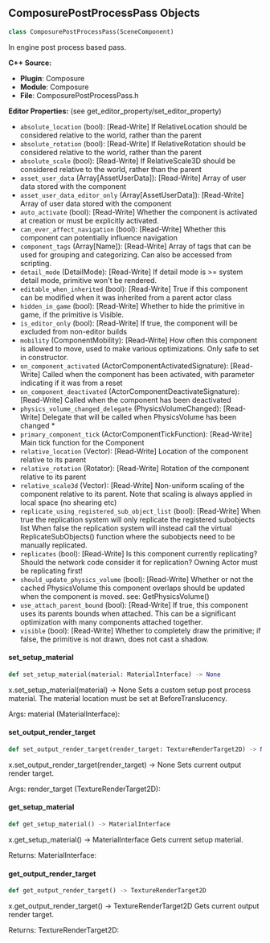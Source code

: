 ## ComposurePostProcessPass Objects

```python
class ComposurePostProcessPass(SceneComponent)
```

In engine post process based pass.

**C++ Source:**

- **Plugin**: Composure
- **Module**: Composure
- **File**: ComposurePostProcessPass.h

**Editor Properties:** (see get_editor_property/set_editor_property)

- ``absolute_location`` (bool):  [Read-Write] If RelativeLocation should be considered relative to the world, rather than the parent
- ``absolute_rotation`` (bool):  [Read-Write] If RelativeRotation should be considered relative to the world, rather than the parent
- ``absolute_scale`` (bool):  [Read-Write] If RelativeScale3D should be considered relative to the world, rather than the parent
- ``asset_user_data`` (Array[AssetUserData]):  [Read-Write] Array of user data stored with the component
- ``asset_user_data_editor_only`` (Array[AssetUserData]):  [Read-Write] Array of user data stored with the component
- ``auto_activate`` (bool):  [Read-Write] Whether the component is activated at creation or must be explicitly activated.
- ``can_ever_affect_navigation`` (bool):  [Read-Write] Whether this component can potentially influence navigation
- ``component_tags`` (Array[Name]):  [Read-Write] Array of tags that can be used for grouping and categorizing. Can also be accessed from scripting.
- ``detail_mode`` (DetailMode):  [Read-Write] If detail mode is >= system detail mode, primitive won't be rendered.
- ``editable_when_inherited`` (bool):  [Read-Write] True if this component can be modified when it was inherited from a parent actor class
- ``hidden_in_game`` (bool):  [Read-Write] Whether to hide the primitive in game, if the primitive is Visible.
- ``is_editor_only`` (bool):  [Read-Write] If true, the component will be excluded from non-editor builds
- ``mobility`` (ComponentMobility):  [Read-Write] How often this component is allowed to move, used to make various optimizations. Only safe to set in constructor.
- ``on_component_activated`` (ActorComponentActivatedSignature):  [Read-Write] Called when the component has been activated, with parameter indicating if it was from a reset
- ``on_component_deactivated`` (ActorComponentDeactivateSignature):  [Read-Write] Called when the component has been deactivated
- ``physics_volume_changed_delegate`` (PhysicsVolumeChanged):  [Read-Write] Delegate that will be called when PhysicsVolume has been changed *
- ``primary_component_tick`` (ActorComponentTickFunction):  [Read-Write] Main tick function for the Component
- ``relative_location`` (Vector):  [Read-Write] Location of the component relative to its parent
- ``relative_rotation`` (Rotator):  [Read-Write] Rotation of the component relative to its parent
- ``relative_scale3d`` (Vector):  [Read-Write] Non-uniform scaling of the component relative to its parent.
  Note that scaling is always applied in local space (no shearing etc)
- ``replicate_using_registered_sub_object_list`` (bool):  [Read-Write] When true the replication system will only replicate the registered subobjects list
  When false the replication system will instead call the virtual ReplicateSubObjects() function where the subobjects need to be manually replicated.
- ``replicates`` (bool):  [Read-Write] Is this component currently replicating? Should the network code consider it for replication? Owning Actor must be replicating first!
- ``should_update_physics_volume`` (bool):  [Read-Write] Whether or not the cached PhysicsVolume this component overlaps should be updated when the component is moved.
  see: GetPhysicsVolume()
- ``use_attach_parent_bound`` (bool):  [Read-Write] If true, this component uses its parents bounds when attached.
  This can be a significant optimization with many components attached together.
- ``visible`` (bool):  [Read-Write] Whether to completely draw the primitive; if false, the primitive is not drawn, does not cast a shadow.

<a id="unreal.ComposurePostProcessPass.set_setup_material"></a>

#### set_setup_material

```python
def set_setup_material(material: MaterialInterface) -> None
```

x.set_setup_material(material) -> None
Sets a custom setup post process material. The material location must be set at BeforeTranslucency.

Args:
    material (MaterialInterface):

<a id="unreal.ComposurePostProcessPass.set_output_render_target"></a>

#### set_output_render_target

```python
def set_output_render_target(render_target: TextureRenderTarget2D) -> None
```

x.set_output_render_target(render_target) -> None
Sets current output render target.

Args:
    render_target (TextureRenderTarget2D):

<a id="unreal.ComposurePostProcessPass.get_setup_material"></a>

#### get_setup_material

```python
def get_setup_material() -> MaterialInterface
```

x.get_setup_material() -> MaterialInterface
Gets current setup material.

Returns:
    MaterialInterface:

<a id="unreal.ComposurePostProcessPass.get_output_render_target"></a>

#### get_output_render_target

```python
def get_output_render_target() -> TextureRenderTarget2D
```

x.get_output_render_target() -> TextureRenderTarget2D
Gets current output render target.

Returns:
    TextureRenderTarget2D:

<a id="unreal.ComposureLensBloomPass"></a>